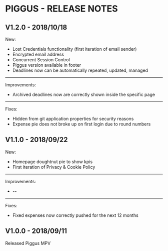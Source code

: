 PIGGUS - RELEASE NOTES
======
## V1.2.0 - 2018/10/18 ######
New:
  * Lost Credentials functionality (first iteration of email sender)
  * Encrypted email address
  * Concurrent Session Control
  * Piggus version available in footer
  * Deadlines now can be automatically repeated, updated, managed
---
Improvements:
  * Archived deadlines now are correctly shown inside the specific page
---
Fixes:
  * Hidden from git application properties for security reasons
  * Expense pie does not broke up on first login due to round numbers
  

## V1.1.0 - 2018/09/22 ######
New:
  * Homepage doughtnut pie to show kpis
  * First iteration of Privacy & Cookie Policy
---
Improvements:
  * --
---
Fixes:
  * Fixed expenses now correctly pushed for the next 12 months
  
## V1.0.0 - 2018/09/11 ######
Released Piggus MPV
